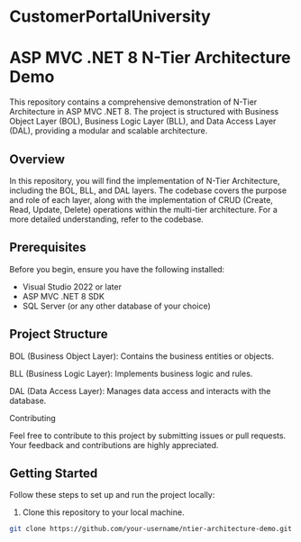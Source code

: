 # CustomerPortalUniversity

# ASP MVC .NET 8 N-Tier Architecture Demo

This repository contains a comprehensive demonstration of N-Tier Architecture in ASP MVC .NET 8. The project is structured with Business Object Layer (BOL), Business Logic Layer (BLL), and Data Access Layer (DAL), providing a modular and scalable architecture.

## Overview

In this repository, you will find the implementation of N-Tier Architecture, including the BOL, BLL, and DAL layers. The codebase covers the purpose and role of each layer, along with the implementation of CRUD (Create, Read, Update, Delete) operations within the multi-tier architecture. For a more detailed understanding, refer to the codebase.


## Prerequisites

Before you begin, ensure you have the following installed:

- Visual Studio 2022 or later
- ASP MVC .NET 8 SDK
- SQL Server (or any other database of your choice)

## Project Structure 

BOL (Business Object Layer): Contains the business entities or objects.  

BLL (Business Logic Layer): Implements business logic and rules.  

DAL (Data Access Layer): Manages data access and interacts with the database.  

Contributing  

Feel free to contribute to this project by submitting issues or pull requests. Your feedback and contributions are highly appreciated.  


## Getting Started

Follow these steps to set up and run the project locally:

1. Clone this repository to your local machine.

```bash
git clone https://github.com/your-username/ntier-architecture-demo.git


